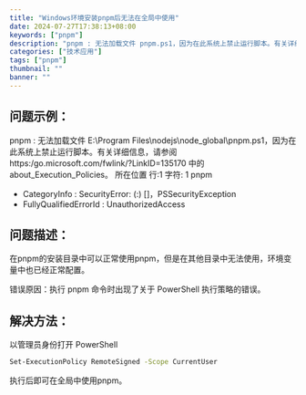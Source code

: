 ```yaml
---
title: "Windows环境安装pnpm后无法在全局中使用"
date: 2024-07-27T17:38:13+08:00
keywords: ["pnpm"]
description: "pnpm : 无法加载文件 pnpm.ps1，因为在此系统上禁止运行脚本。有关详细信息，请参阅 https:/go.microsoft.com/fwlink/?LinkID=135170 中的 about_Execution_Policies"
categories: ["技术应用"]
tags: ["pnpm"]
thumbnail: ""
banner: ""
---
```

## 问题示例：
pnpm : 无法加载文件 E:\Program Files\nodejs\node_global\pnpm.ps1，因为在此系统上禁止运行脚本。有关详细信息，请参阅 https:/go.microsoft.com/fwlink/?LinkID=135170 中的 about_Execution_Policies。 所在位置 行:1 字符: 1
pnpm
  + CategoryInfo          : SecurityError: (:) []，PSSecurityException
  + FullyQualifiedErrorId : UnauthorizedAccess

## 问题描述：
在pnpm的安装目录中可以正常使用pnpm，但是在其他目录中无法使用，环境变量中也已经正常配置。

错误原因：执行 pnpm 命令时出现了关于 PowerShell 执行策略的错误。

## 解决方法：
以管理员身份打开 PowerShell
 ```bash
Set-ExecutionPolicy RemoteSigned -Scope CurrentUser
```
执行后即可在全局中使用pnpm。